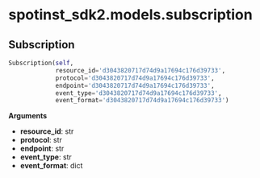 <h1 id="spotinst_sdk2.models.subscription">spotinst_sdk2.models.subscription</h1>


<h2 id="spotinst_sdk2.models.subscription.Subscription">Subscription</h2>

```python
Subscription(self,
             resource_id='d3043820717d74d9a17694c176d39733',
             protocol='d3043820717d74d9a17694c176d39733',
             endpoint='d3043820717d74d9a17694c176d39733',
             event_type='d3043820717d74d9a17694c176d39733',
             event_format='d3043820717d74d9a17694c176d39733')
```

__Arguments__

- __resource_id__: str
- __protocol__: str
- __endpoint__: str
- __event_type__: str
- __event_format__: dict


